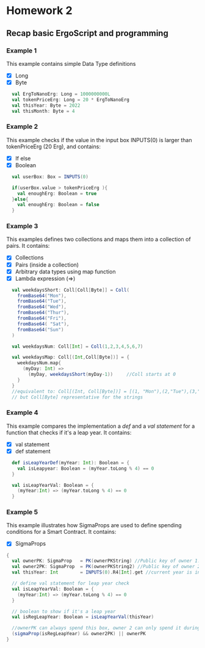 # Homework 2

## Recap basic ErgoScript and programming

### Example 1

This example contains simple Data Type definitions
- [x] Long
- [x] Byte

```scala 
  val ErgToNanoErg: Long = 1000000000L
  val tokenPriceErg: Long = 20 * ErgToNanoErg
  val thisYear: Byte = 2022
  val thisMonth: Byte = 4
```
### Example 2

This example checks if the value in the input box INPUTS(0) is larger than tokenPriceErg (20 Erg), and contains:
- [x] If else
- [x] Boolean

```scala 
  val userBox: Box = INPUTS(0)

  if(userBox.value > tokenPriceErg ){
    val enoughErg: Boolean = true
  }else{
    val enoughErg: Boolean = false
  }

```

### Example 3

This examples defines two collections and maps them into a collection of pairs. It contains:
- [x] Collections
- [x] Pairs (inside a collection)
- [x] Arbitrary data types using map function
- [x] Lambda expression (=>)

```scala 
  val weekdaysShort: Coll[Coll[Byte]] = Coll(
    fromBase64("Mon"), 
    fromBase64("Tue"), 
    fromBase64("Wed"), 
    fromBase64("Thur"), 
    fromBase64("Fri"),
    fromBase64( "Sat"), 
    fromBase64("Sun")
  )

  val weekdaysNum: Coll[Int] = Coll(1,2,3,4,5,6,7)

  val weekdaysMap: Coll[(Int,Coll[Byte])] = {
    weekdaysNum.map{
      (myDay: Int) =>
        (myDay, weekdaysShort(myDay-1))     //Coll starts at 0
    }
  }
  //equivalent to: Coll[(Int, Coll[Byte])] = [(1, "Mon"),(2,"Tue"),(3,"Wed")...
  // but Coll[Byte] representative for the strings
```

### Example 4

This example compares the implementation a *def* and a *val statement* for a function that checks if it's a leap year. It contains:
- [x] val statement
- [x] def statement

```scala 
  def isLeapYearDef(myYear: Int): Boolean = {
    val isLeapyear: Boolean = (myYear.toLong % 4) == 0
  }
```

```scala 
  val isLeapYearVal: Boolean = {
    (myYear:Int) => (myYear.toLong % 4) == 0
  }
```

### Example 5

This example illustrates how SigmaProps are used to define spending conditions for a Smart Contract.  It contains:
- [x] SigmaProps


```scala 
{
  val ownerPK: SigmaProp   = PK(ownerPKString) //Public key of owner 1. needs to be address string
  val owner2PK: SigmaProp  = PK(ownerPKString2) //Public key of owner 2
  val thisYear: Int        = INPUTS(0).R4[Int].get //current year is in R4 of INPUT(0)

  // define val statement for leap year check 
  val isLeapYearVal: Boolean = {
    (myYear:Int) => (myYear.toLong % 4) == 0
  }

  // boolean to show if it's a leap year
  val isRegLeapYear: Boolean = isLeapYearVal(thisYear)

  //ownerPK can always spend this box, owner 2 can only spend it during a leap year
  (sigmaProp(isRegLeapYear) && owner2PK) || ownerPK
}
```
